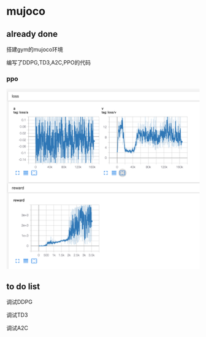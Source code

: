 # mujoco



already done 
-
搭建gym的mujoco环境

编写了DDPG,TD3,A2C,PPO的代码



### ppo



![BreakoutNoFrameskip-v4](images/pporesult.png)



to do list
-
调试DDPG


调试TD3


调试A2C





